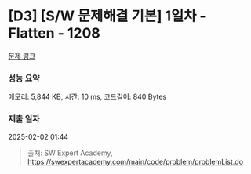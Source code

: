 # [D3] [S/W 문제해결 기본] 1일차 - Flatten - 1208 

[문제 링크](https://swexpertacademy.com/main/code/problem/problemDetail.do?contestProbId=AV139KOaABgCFAYh) 

### 성능 요약

메모리: 5,844 KB, 시간: 10 ms, 코드길이: 840 Bytes

### 제출 일자

2025-02-02 01:44



> 출처: SW Expert Academy, https://swexpertacademy.com/main/code/problem/problemList.do